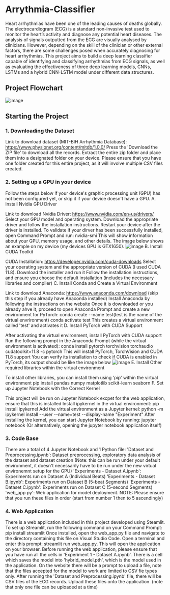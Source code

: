 # Arrythmia-Classifier
Heart arrhythmias have been one of the leading causes of deaths globally. The electrocardiogram 
(ECG) is a standard non-invasive test used to monitor the heart’s activity and diagnose any potential 
heart diseases. The analysis of signals outputted from the ECG are visually analysed by clinicians. 
However, depending on the skill of the clinician or other external factors, there are some challenges 
posed when accurately diagnosing for heart arrhythmias. This project aims to build a deep learning 
classifier capable of identifying and classifying arrhythmias from ECG signals, as well as evaluating 
the effectiveness of three deep learning models, CNNs, LSTMs and a  hybrid CNN-LSTM model 
under different data structures. 

## Project Flowchart
![image](https://github.com/user-attachments/assets/e585859f-906d-4c69-b63f-428ce3e05cf1)

## Starting the Project

### 1. Downloading the Dataset

Link to download dataset (MIT-BIH Arrhythmia Database): https://www.physionet.org/content/mitdb/1.0.0/
Press the 'Download the ZIP file' to download all the records. Extract the entire zip folder and place them into a designated folder on your device.
Please ensure that you have one folder created for this entire project, as it will involve multiple CSV files created.
### 2. Setting up a GPU in your device

Follow the steps below if your device's graphic processing unit (GPU) has not been configured yet, or skip it if your device doesn't have a GPU.
A. Install Nvidia GPU Driver

Link to download Nvidia Driver: https://www.nvidia.com/en-us/drivers/
Select your GPU model and operating system.
Download the appropriate driver and follow the installation instructions.
Restart your device after the driver is installed.
To validate if your dirver has been successfully installed, open Command Prompt and run: nvidia-smi
This will show information about your GPU, memory usage, and other details. The image below shows an example on my device (my devices GPU is GTX1650).
![image](https://github.com/user-attachments/assets/633c4e9d-fa76-4200-920d-2cfad90e9c04)
B. Install CUDA Toolkit

CUDA Installation: https://developer.nvidia.com/cuda-downloads
Select your operating system and the appropriate version of CUDA (I used CUDA 11.8).
Download the installer and run it
Follow the installation instructions, and ensure you choose the default installation (includes the necessary libraries and compiler)
C. Install Conda and Create a Virtual Environment

Link to download Anaconda: https://www.anaconda.com/download (skip this step if you already have Anaconda installed)
Install Anaconda by following the instructions on the website
Once it is downloaded or you already ahve it, proceed to open Anaconda Prompt and create a new environment for PyTorch: conda create --name test(test is the name of the virtual envrironment) conda activate test
This creates a virtual environment called 'test' and activates it
D. Install PyTorch with CUDA Support

After activating the virtual environment, install PyTorch with CUDA support
Run the following prompt in the Anaconda Prompt (while the virtual environment is activated): conda install pytorch torchvision torchaudio cudatoolkit=11.8 -c pytorch
This will install PyTorch, TorchVision and CUDA 11.8 support
You can verify its installation to check if CUDA is enabled in PyTorch, its output should be like the image below
![image](https://github.com/user-attachments/assets/a7d16fa5-cac6-49ed-8bc1-0fc7003f3950)
E. Install Other required libraries within the virtual environment

To install other libraries, you can install them using 'pip' within the virtual environment pip install pandas numpy matplotlib scikit-learn seaborn
F. Set up Jupyter Notebook with the Correct Kernel

This project will be run on Jupyter Notebook excpet for the web application, ensure that this is installed
Install ipykernel in the virtual environment: pip install ipykernel
Add the virtual environment as a Jupyter kernel: python -m ipykernel install --user --name=test --display-name "Experiment"
After installing the kernel, you can start Jupyter Notebook by running: jupyter notebook (Or alternatively, opening the jupyter notebook application itself)

### 3. Code Base

There are a total of 4 Jupyter Notebook and 1 Python file:
'Dataset and Preprocessing.ipynb': Dataset preprocessing, exploratory data analysis of the dataset and dataset creation (Note: this can be run under your default environment, it doesn't necessarily have to be run under the new virtual environemnt setup for the GPU)
'Experiments - Dataset A.ipynb': Experiments run on Dataset A (Individual Beats)
'Experiments - Dataset B.ipynb': Experiments run on Dataset B (5-beat Segments)
'Experiments - Dataset C.ipynb': Experiments run on Dataset C (5-second Segments)
'web_app.py': Web application for model deployment.
NOTE: Please ensure that you run these files in order (start from number 1 then to 5 ascendingly)

### 4. Web Application

There is a web application included in this project developed using Steamlit.
To set up Streamlit, run the following command on your Command Prompt: pip install streamlit
Once installed, open the web_app.py file and navigate to the directory containing this file on Visual Studio Code.
Open a terminal and enter this prompt: streamlit run web_app.py. This will open the application on your browser.
Before running the web application, please ensure that you have run all the cells in 'Experiment 1 - Dataset A.ipynb'. There is a cell which saves the model into 'hybrid_model.pth', which is the model used in the application.
On the website there will be a prompt to upload a file, note that the files accepted for the model to work are limited to CSV fie types only.
After running the 'Dataset and Preprocessing.ipynb' file, there will be CSV files of the ECG records. Upload these files onto the application. (note that only one file can be uploaded at a time)

